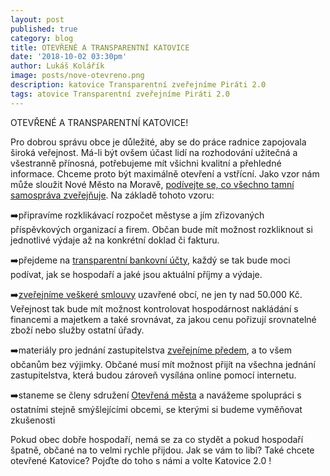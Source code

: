 ```yaml
---
layout: post
published: true
category: blog
title: OTEVŘENÉ A TRANSPARENTNÍ KATOVICE
date: '2018-10-02 03:30pm'
author: Lukáš Kolářík
image: posts/nove-otevreno.png
description: katovice Transparentní zveřejníme Piráti 2.0
tags: atovice Transparentní zveřejníme Piráti 2.0
---
```

OTEVŘENÉ A TRANSPARENTNÍ KATOVICE! 



Pro dobrou správu obce je důležité, aby se do práce radnice zapojovala široká veřejnost. Má-li být ovšem účast lidí na rozhodování užitečná a všestranně přínosná, potřebujeme mít všichni kvalitní a přehledné informace. Chceme proto být maximálně otevření a vstřícní. Jako vzor nám může sloužit Nové Město na Moravě, [podívejte se, co všechno tamní samospráva zveřejňuje](https://otevreno.nmnm.cz/). Na základě tohoto vzoru:



➡️připravíme rozklikávací rozpočet městyse a jím zřizovaných příspěvkových organizací a firem. Občan bude mít možnost rozkliknout si jednotlivé výdaje až na konkrétní doklad či fakturu.



➡️přejdeme na [transparentní bankovní účty](https://bit.ly/2DGUxLv), každý se tak bude moci podívat, jak se hospodaří a jaké jsou aktuální příjmy a výdaje. 



➡️[zveřejníme veškeré smlouvy](https://bit.ly/2xK7Bug) uzavřené obcí, ne jen ty nad 50.000 Kč. Veřejnost tak bude mít možnost kontrolovat hospodárnost nakládání s financemi a majetkem a také srovnávat, za jakou cenu pořizují srovnatelné zboží nebo služby ostatní úřady. 



➡️materiály pro jednání zastupitelstva [zveřejníme předem](https://bit.ly/2xOHrXl), a to všem občanům bez výjimky. Občané musí mít možnost přijít na všechna jednání zastupitelstva, která budou zároveň vysílána online pomocí internetu. 



➡️staneme se členy sdružení [Otevřená města](https://www.otevrenamesta.cz/) a navážeme spolupráci s ostatními stejně smýšlejícími obcemi, se kterými si budeme vyměňovat zkušenosti



Pokud obec dobře hospodaří, nemá se za co stydět a pokud hospodaří špatně, občané na to velmi rychle přijdou. Jak se vám to libí? Také chcete otevřené Katovice? Pojďte do toho s námi a volte Katovice 2.0 !

